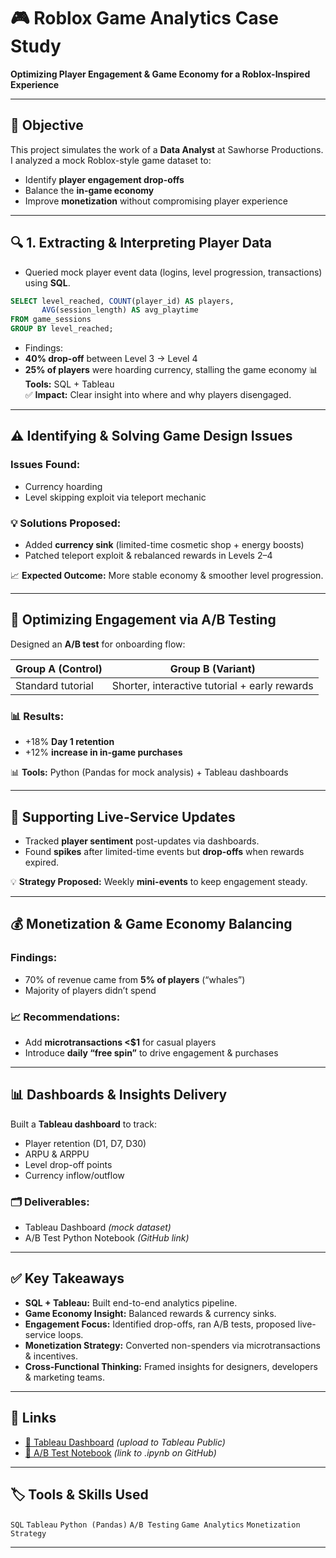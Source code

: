 # 🎮 Roblox Game Analytics Case Study
**Optimizing Player Engagement & Game Economy for a Roblox-Inspired Experience**

---

## 📌 Objective
This project simulates the work of a **Data Analyst** at Sawhorse Productions.  
I analyzed a mock Roblox-style game dataset to:
- Identify **player engagement drop-offs**
- Balance the **in-game economy**
- Improve **monetization** without compromising player experience

---

## 🔍 1. Extracting & Interpreting Player Data
- Queried mock player event data (logins, level progression, transactions) using **SQL**.

```sql
SELECT level_reached, COUNT(player_id) AS players,
       AVG(session_length) AS avg_playtime
FROM game_sessions
GROUP BY level_reached;
```
- Findings:
- **40% drop-off** between Level 3 → Level 4
- **25% of players** were hoarding currency, stalling the game economy
📊 **Tools:** SQL + Tableau  
✅ **Impact:** Clear insight into where and why players disengaged.

---

## ⚠️ Identifying & Solving Game Design Issues

### Issues Found:
- Currency hoarding  
- Level skipping exploit via teleport mechanic  

### 💡 Solutions Proposed:
- Added **currency sink** (limited-time cosmetic shop + energy boosts)  
- Patched teleport exploit & rebalanced rewards in Levels 2–4  

📈 **Expected Outcome:** More stable economy & smoother level progression.

---

## 🧪 Optimizing Engagement via A/B Testing

Designed an **A/B test** for onboarding flow:

| Group A (Control) | Group B (Variant) |
|-------------------|-------------------|
| Standard tutorial | Shorter, interactive tutorial + early rewards |

### 📊 Results:
- +18% **Day 1 retention**
- +12% **increase in in-game purchases**

📊 **Tools:** Python (Pandas for mock analysis) + Tableau dashboards

---

## 🔄 Supporting Live-Service Updates

- Tracked **player sentiment** post-updates via dashboards.  
- Found **spikes** after limited-time events but **drop-offs** when rewards expired.  

💡 **Strategy Proposed:** Weekly **mini-events** to keep engagement steady.

---

## 💰 Monetization & Game Economy Balancing

### Findings:
- 70% of revenue came from **5% of players** (“whales”)  
- Majority of players didn’t spend  

### 📈 Recommendations:
- Add **microtransactions <$1** for casual players  
- Introduce **daily “free spin”** to drive engagement & purchases  

---

## 📊 Dashboards & Insights Delivery

Built a **Tableau dashboard** to track:
- Player retention (D1, D7, D30)
- ARPU & ARPPU
- Level drop-off points
- Currency inflow/outflow

### 🗂️ Deliverables:
- Tableau Dashboard *(mock dataset)*
- A/B Test Python Notebook *(GitHub link)*

---

## ✅ Key Takeaways

- **SQL + Tableau:** Built end-to-end analytics pipeline.  
- **Game Economy Insight:** Balanced rewards & currency sinks.  
- **Engagement Focus:** Identified drop-offs, ran A/B tests, proposed live-service loops.  
- **Monetization Strategy:** Converted non-spenders via microtransactions & incentives.  
- **Cross-Functional Thinking:** Framed insights for designers, developers & marketing teams.

---

## 📂 Links

- [🔗 Tableau Dashboard](#) *(upload to Tableau Public)*  
- [📘 A/B Test Notebook](#) *(link to .ipynb on GitHub)*  

---

## 🏷️ Tools & Skills Used

`SQL` `Tableau` `Python (Pandas)` `A/B Testing` `Game Analytics` `Monetization Strategy`

---

